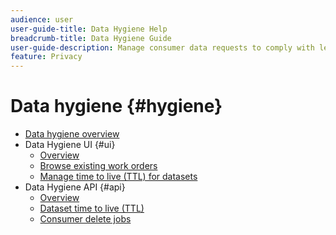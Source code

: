 ```yaml
---
audience: user
user-guide-title: Data Hygiene Help
breadcrumb-title: Data Hygiene Guide
user-guide-description: Manage consumer data requests to comply with legal privacy regulations like GDPR and CCPA.
feature: Privacy
---
```


# Data hygiene {#hygiene}

* [Data hygiene overview](./home.md)
* Data Hygiene UI {#ui}
  * [Overview](./ui/overview.md)
  * [Browse existing work orders](./ui/browse.md)
  * [Manage time to live (TTL) for datasets](./ui/ttl.md)
* Data Hygiene API {#api}
  * [Overview](./api/overview.md)
  * [Dataset time to live (TTL)](./api/ttl.md)
  * [Consumer delete jobs](./api/jobs.md)
